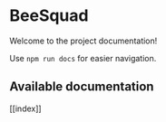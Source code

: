 # BeeSquad

Welcome to the project documentation!

Use `npm run docs` for easier navigation.

## Available documentation

[[index]]
